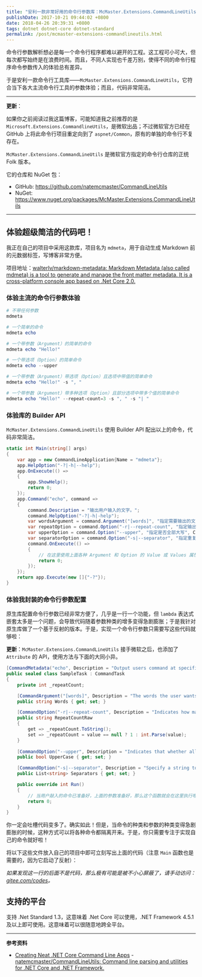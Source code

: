 ```yaml
---
title: "安利一款非常好用的命令行参数库：McMaster.Extensions.CommandLineUtils"
publishDate: 2017-10-21 09:44:02 +0800
date: 2018-04-26 20:39:31 +0800
tags: dotnet dotnet-core dotnet-standard
permalink: /post/mcmaster-extensions-commandlineutils.html
---
```


命令行参数解析想必是每一个命令行程序都难以避开的工程。这工程可小可大，但每次都写始终是在浪费时间。而且，不同人实现也千差万别，使得不同的命令行程序命令参数传入的体验总有差异。

于是安利一款命令行工具库——`McMaster.Extensions.CommandLineUtils`，它符合当下各大主流命令行工具的参数体验；而且，代码非常简洁。

---

**更新**：

如果你之前阅读过我这篇博客，可能知道我之前推荐的是 `Microsoft.Extensions.CommandlineUtils`，是微软出品；不过微软官方已经在 GitHub 上将此命令行项目重定向到了 `aspnet/Common`，原有的单独的命令行不复存在。

`McMaster.Extensions.CommandLineUtils` 是微软官方指定的命令行仓库的正统 Folk 版本。

它的仓库和 NuGet 包：

 - GitHub: <https://github.com/natemcmaster/CommandLineUtils>
 - NuGet: <https://www.nuget.org/packages/McMaster.Extensions.CommandLineUtils>

---

<p id="toc"></p>

## 体验超级简洁的代码吧！

我正在自己的项目中采用这款库，项目名为 `mdmeta`，用于自动生成 Markdown 前的元数据标签，写博客非常方便。

项目地址：[walterlv/markdown-metadata: Markdown Metadata (also called mdmeta) is a tool to generate and manage the front matter metadata. It is a cross-platform console app based on .Net Core 2.0.](https://github.com/walterlv/markdown-metadata)

### 体验主流的命令行参数体验

```powershell
# 不带任何参数
mdmeta
```

```powershell
# 一个简单的命令
mdmeta echo
```

```powershell
# 一个带参数（Argument）的简单的命令
mdmeta echo "Hello!"
```

```powershell
# 一个带选项（Option）的简单命令
mdmeta echo --upper
```

```powershell
# 一个带参数（Argument）带选项（Option）且选项中带值的简单命令
mdmeta echo "Hello!" -s ", "
```

```powershell
# 一个带参数（Argument）带多种选项（Option）且部分选项中带多个值的简单命令
mdmeta echo "Hello!" --repeat-count=3 -s ", " -s "| "
```

### 体验库的 Builder API

`McMaster.Extensions.CommandLineUtils` 使用 Builder API 配出以上的命令，代码非常简洁。

```csharp
static int Main(string[] args)
{
    var app = new CommandLineApplication{Name = "mdmeta"};
    app.HelpOption("-?|-h|--help");
    app.OnExecute(() =>
    {
        app.ShowHelp();
        return 0;
    });
    app.Command("echo", command =>
    {
        command.Description = "输出用户输入的文字。";
        command.HelpOption("-?|-h|-help");
        var wordsArgument = command.Argument("[words]", "指定需要输出的文字。");
        var repeatOption = command.Option("-r|--repeat-count", "指定输出重复次数", CommandOptionType.SingleValue);
        var upperOption = command.Option("--upper", "指定是否全部大写", CommandOptionType.NoValue);
        var separatorOption = command.Option("-s|--separator", "指定重复输出用户文字时重复之间应该使用的分隔符，可以指定多个，这将依次应用到每一次分割。", CommandOptionType.MultipleValue);
        command.OnExecute(() =>
        {
            // 在这里使用上面各种 Argument 和 Option 的 Value 或 Values 属性拿值。
            return 0;
        });
    });
    return app.Execute(new []{"-?"});
}
```

### 体验我封装的命令行参数配置

原生库配置命令行参数已经非常方便了，几乎是一行一个功能，但 `lambda` 表达式嵌套太多是一个问题，会导致代码随着参数种类的增多变得急剧膨胀；于是我针对原生库做了一个基于反射的版本。于是，实现一个命令行参数只需要写这些代码就够啦：

**更新**：`McMaster.Extensions.CommandLineUtils` 接手微软之后，也添加了 `Attribute` 的 API，使用方法与下面的大同小异。

```csharp
[CommandMetadata("echo", Description = "Output users command at specified format.")]
public sealed class SampleTask : CommandTask
{
    private int _repeatCount;

    [CommandArgument("[words]", Description = "The words the user wants to output.")]
    public string Words { get; set; }

    [CommandOption("-r|--repeat-count", Description = "Indicates how many times to output the users words.")]
    public string RepeatCountRaw
    {
        get => _repeatCount.ToString();
        set => _repeatCount = value == null ? 1 : int.Parse(value);
    }
    
    [CommandOption("--upper", Description = "Indicates that whether all words should be in upper case.")]
    public bool UpperCase { get; set; }

    [CommandOption("-s|--separator", Description = "Specify a string to split each repeat.")]
    public List<string> Separators { get; set; }

    public override int Run()
    {
        // 当用户敲入的命令已准备好，上面的参数准备好，那么这个函数就会在这里执行啦。
        return 0;
    }
}
```

你一定会吐槽代码变多了。确实如此！但是，当命令的种类和参数的种类变得急剧膨胀的时候，这种方式可以将各种命令都隔离开来。于是，你只需要专注于实现自己的命令就好啦！

将以下这些文件放入自己的项目中即可立刻写出上面的代码（注意 `Main` 函数也是需要的，因为它启动了反射）：

*如果发现这一行的后面不是代码，那么极有可能是被不小心屏蔽了，请手动访问：[gitee.com/codes](https://gitee.com/walterlv/codes/0wjc7mlvgipr4uzn8a3qo76)。*

<script src="https://gist.github.com/walterlv/0a2257c30e8c175cae657b0058f5421c.js"></script>

## 支持的平台

支持 .Net Standard 1.3，这意味着 .Net Core 可以使用，.NET Framework 4.5.1 及以上即可使用。这意味着可以很随意地跨全平台。

---

**参考资料**
- [Creating Neat .NET Core Command Line Apps](https://gist.github.com/iamarcel/8047384bfbe9941e52817cf14a79dc34)
-[natemcmaster/CommandLineUtils: Command line parsing and utilities for .NET Core and .NET Framework.](https://github.com/natemcmaster/CommandLineUtils/)

